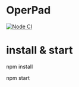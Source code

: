 # OperPad

[![Node CI](https://github.com/vaziliybober/operpad/actions/workflows/nodejs.yml/badge.svg)](https://github.com/vaziliybober/operpad/actions/workflows/nodejs.yml)

# install & start

npm install

npm start
